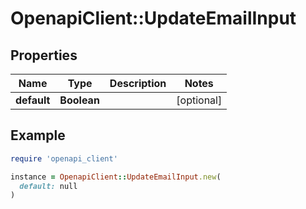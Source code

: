 # OpenapiClient::UpdateEmailInput

## Properties

| Name | Type | Description | Notes |
| ---- | ---- | ----------- | ----- |
| **default** | **Boolean** |  | [optional] |

## Example

```ruby
require 'openapi_client'

instance = OpenapiClient::UpdateEmailInput.new(
  default: null
)
```

